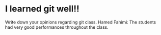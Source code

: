# I learned git well!!
Write down your opinions regarding git class.
Hamed Fahimi: The students had very good performances throughout the class.
